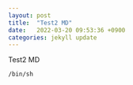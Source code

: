 ```yaml
---
layout: post
title:  "Test2 MD"
date:   2022-03-20 09:53:36 +0900
categories: jekyll update
---
```


Test2 MD

```
/bin/sh
```
